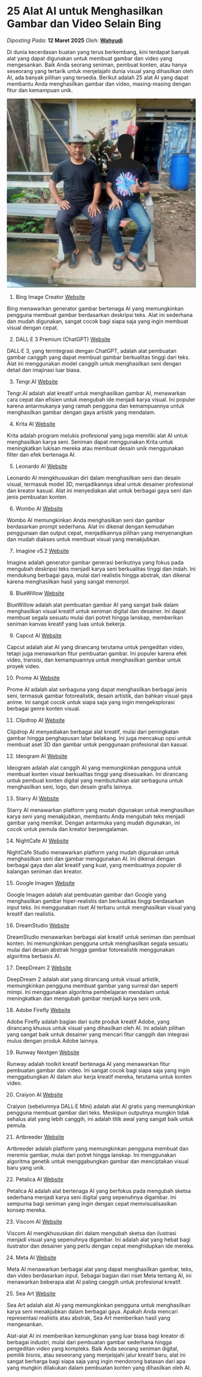 # 25 Alat AI untuk Menghasilkan Gambar dan Video Selain Bing

_Diposting Pada:_ **12 Maret 2025**
_Oleh:_  [**Wahyudi**](../author/wahyudi.html)

Di dunia kecerdasan buatan yang terus berkembang, kini terdapat banyak alat yang dapat digunakan untuk membuat gambar dan video yang mengesankan. Baik Anda seorang seniman, pembuat konten, atau hanya seseorang yang tertarik untuk menjelajahi dunia visual yang dihasilkan oleh AI, ada banyak pilihan yang tersedia. Berikut adalah 25 alat AI yang dapat membantu Anda menghasilkan gambar dan video, masing-masing dengan fitur dan kemampuan unik.

![Contoh Prompt Gambar AI Menciptakan Gambar Unik](https://raw.githubusercontent.com/bandarlaundry/blog/refs/heads/images/bl-ade-dari-sulawesi-ke-bogor-demi-ikut-kelas-sabun.webp)


1. Bing Image Creator  [Website](https://www.bing.com/images/create)  

Bing menawarkan generator gambar bertenaga AI yang memungkinkan pengguna membuat gambar berdasarkan deskripsi teks. Alat ini sederhana dan mudah digunakan, sangat cocok bagi siapa saja yang ingin membuat visual dengan cepat.

2. DALL·E 3 Premium (ChatGPT)  [Website](https://chat.openai.com/)  

DALL·E 3, yang terintegrasi dengan ChatGPT, adalah alat pembuatan gambar canggih yang dapat membuat gambar berkualitas tinggi dari teks. Alat ini menggunakan model canggih untuk menghasilkan seni dengan detail dan imajinasi luar biasa.

3. Tengr.AI  [Website](https://tengr.ai/)

Tengr.AI adalah alat kreatif untuk menghasilkan gambar AI, menawarkan cara cepat dan efisien untuk mengubah ide menjadi karya visual. Ini populer karena antarmukanya yang ramah pengguna dan kemampuannya untuk menghasilkan gambar dengan gaya artistik yang mendalam.

4. Krita AI  [Website](https://krita.org/en/)  

Krita adalah program melukis profesional yang juga memiliki alat AI untuk menghasilkan karya seni. Seniman dapat menggunakan Krita untuk meningkatkan lukisan mereka atau membuat desain unik menggunakan filter dan efek bertenaga AI.

5. Leonardo AI  [Website](https://leonardo.ai/)  

Leonardo AI mengkhususkan diri dalam menghasilkan seni dan desain visual, termasuk model 3D, menjadikannya ideal untuk desainer profesional dan kreator kasual. Alat ini menyediakan alat untuk berbagai gaya seni dan jenis pembuatan konten.

6. Wombo AI  [Website](https://www.w.ai/)  

Wombo AI memungkinkan Anda menghasilkan seni dan gambar berdasarkan prompt sederhana. Alat ini dikenal dengan kemudahan penggunaan dan output cepat, menjadikannya pilihan yang menyenangkan dan mudah diakses untuk membuat visual yang menakjubkan.

7. Imagine v5.2  [Website](https://www.imagine.art/)

Imagine adalah generator gambar generasi berikutnya yang fokus pada mengubah deskripsi teks menjadi karya seni berkualitas tinggi dan indah. Ini mendukung berbagai gaya, mulai dari realistis hingga abstrak, dan dikenal karena menghasilkan hasil yang sangat menonjol.

8. BlueWillow  [Website](https://www.bluewillow.ai/)  

BlueWillow adalah alat pembuatan gambar AI yang sangat baik dalam menghasilkan visual kreatif untuk seniman digital dan desainer. Ini dapat membuat segala sesuatu mulai dari potret hingga lanskap, memberikan seniman kanvas kreatif yang luas untuk bekerja.

9. Capcut AI  [Website](https://www.capcut.com/tools/ai-video-generator)  

Capcut adalah alat AI yang dirancang terutama untuk pengeditan video, tetapi juga menawarkan fitur pembuatan gambar. Ini populer karena efek video, transisi, dan kemampuannya untuk menghasilkan gambar untuk proyek video.

10. Prome AI  [Website](https://www.ishencai.com/en)  

Prome AI adalah alat serbaguna yang dapat menghasilkan berbagai jenis seni, termasuk gambar fotorealistik, desain artistik, dan bahkan visual gaya anime. Ini sangat cocok untuk siapa saja yang ingin mengeksplorasi berbagai genre konten visual.

11. Clipdrop AI  [Website](https://clipdrop.co/)

Clipdrop AI menyediakan berbagai alat kreatif, mulai dari peningkatan gambar hingga penghapusan latar belakang. Ini juga mencakup opsi untuk membuat aset 3D dan gambar untuk penggunaan profesional dan kasual.

12. Ideogram AI  [Website](https://ideogram.ai/)  

Ideogram adalah alat canggih AI yang memungkinkan pengguna untuk membuat konten visual berkualitas tinggi yang disesuaikan. Ini dirancang untuk pembuat konten digital yang membutuhkan alat serbaguna untuk menghasilkan seni, logo, dan desain grafis lainnya.

13. Starry AI  [Website](https://starryai.com/)  

Starry AI menawarkan platform yang mudah digunakan untuk menghasilkan karya seni yang menakjubkan, membantu Anda mengubah teks menjadi gambar yang memikat. Dengan antarmuka yang mudah digunakan, ini cocok untuk pemula dan kreator berpengalaman.

14. NightCafe AI  [Website](https://creator.nightcafe.studio/)  

NightCafe Studio menawarkan platform yang mudah digunakan untuk menghasilkan seni dan gambar menggunakan AI. Ini dikenal dengan berbagai gaya dan alat kreatif yang kuat, yang membuatnya populer di kalangan seniman dan kreator.

15. Google Imagen  [Website](https://imagen.research.google/)

Google Imagen adalah alat pembuatan gambar dari Google yang menghasilkan gambar hiper-realistis dan berkualitas tinggi berdasarkan input teks. Ini menggunakan riset AI terbaru untuk menghasilkan visual yang kreatif dan realistis.

16. DreamStudio  [Website](https://beta.dreamstudio.ai/)  

DreamStudio menawarkan berbagai alat kreatif untuk seniman dan pembuat konten. Ini memungkinkan pengguna untuk menghasilkan segala sesuatu mulai dari desain abstrak hingga gambar fotorealistik menggunakan algoritma berbasis AI.

17. DeepDream 2  [Website](https://deepdreamgenerator.com/)  

DeepDream 2 adalah alat yang dirancang untuk visual artistik, memungkinkan pengguna membuat gambar yang surreal dan seperti mimpi. Ini menggunakan algoritma pembelajaran mendalam untuk meningkatkan dan mengubah gambar menjadi karya seni unik.

18. Adobe Firefly  [Website](https://www.adobe.com/products/firefly.html)  

Adobe Firefly adalah bagian dari suite produk kreatif Adobe, yang dirancang khusus untuk visual yang dihasilkan oleh AI. Ini adalah pilihan yang sangat baik untuk desainer yang mencari fitur canggih dan integrasi mulus dengan produk Adobe lainnya.

19. Runway Nextgen  [Website](https://runwayml.com/)

Runway adalah toolkit kreatif bertenaga AI yang menawarkan fitur pembuatan gambar dan video. Ini sangat cocok bagi siapa saja yang ingin menggabungkan AI dalam alur kerja kreatif mereka, terutama untuk konten video.

20. Craiyon AI  [Website](https://www.craiyon.com/)  

Craiyon (sebelumnya DALL·E Mini) adalah alat AI gratis yang memungkinkan pengguna membuat gambar dari teks. Meskipun outputnya mungkin tidak sehalus alat yang lebih canggih, ini adalah titik awal yang sangat baik untuk pemula.

21. Artbreeder  [Website](https://www.artbreeder.com/)  

Artbreeder adalah platform yang memungkinkan pengguna membuat dan meremix gambar, mulai dari potret hingga lanskap. Ini menggunakan algoritma genetik untuk menggabungkan gambar dan menciptakan visual baru yang unik.

22. Petalica AI  [Website](https://petalica.com/index_en.html)  

Petalica AI adalah alat bertenaga AI yang berfokus pada mengubah sketsa sederhana menjadi karya seni digital yang sepenuhnya digambar. Ini sempurna bagi seniman yang ingin dengan cepat memvisualisasikan konsep mereka.

23. Viscom AI  [Website](https://www.vizcom.ai/)

Viscom AI mengkhususkan diri dalam mengubah sketsa dan ilustrasi menjadi visual yang sepenuhnya digambar. Ini adalah alat yang hebat bagi ilustrator dan desainer yang perlu dengan cepat menghidupkan ide mereka.

24. Meta AI  [Website](https://ai.meta.com/)  

Meta AI menawarkan berbagai alat yang dapat menghasilkan gambar, teks, dan video berdasarkan input. Sebagai bagian dari riset Meta tentang AI, ini menawarkan beberapa alat AI paling canggih untuk profesional kreatif.

25. Sea Art  [Website](https://www.seaart.ai/)  

Sea Art adalah alat AI yang memungkinkan pengguna untuk menghasilkan karya seni menakjubkan dalam berbagai gaya. Apakah Anda mencari representasi realistis atau abstrak, Sea Art memberikan hasil yang mengesankan.


Alat-alat AI ini memberikan kemungkinan yang luar biasa bagi kreator di berbagai industri, mulai dari pembuatan gambar sederhana hingga pengeditan video yang kompleks. Baik Anda seorang seniman digital, pemilik bisnis, atau seseorang yang menjelajahi jalur kreatif baru, alat ini sangat berharga bagi siapa saja yang ingin mendorong batasan dari apa yang mungkin dilakukan dalam pembuatan konten yang dihasilkan oleh AI.
